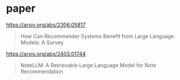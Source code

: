 # paper
https://arxiv.org/abs/2306.05817
> How Can Recommender Systems Benefit from Large Language Models: A Survey

https://arxiv.org/abs/2403.01744
> NoteLLM: A Retrievable Large Language Model for Note Recommendation
